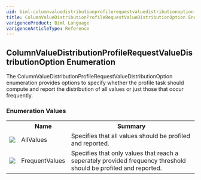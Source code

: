 ```yaml
---
uid: biml-columnvaluedistributionprofilerequestvaluedistributionoption-enumeration
title: ColumnValueDistributionProfileRequestValueDistributionOption Enumeration
varigenceProduct: Biml Language
varigenceArticleType: Reference
---
```


## ColumnValueDistributionProfileRequestValueDistributionOption Enumeration<div class="LanguageSummary"><div class ="SummaryItem">The ColumnValueDistributionProfileRequestValueDistributionOption enumeration provides options to specify whether the profile task should compute and report the distribution of all values or just those that occur frequently.</div></div><div class="EnumValueGroup">### Enumeration Values<table id="EnumValue" class="MemberList"><tbody><tr><th class="MemberTypeIconColumnHeader">&nbsp;</th><th class="MemberNameColumnHeader">Name</th><th class="MemberSummaryColumnHeader">Summary</th></tr><tr class="cd0"><td align="center" class="MemberTypeIcon"><img src="enumValue.png"></img></td><td class="MemberName">AllValues</td><td class="MemberSummary"><div class ="SummaryItem">Specifies that all values should be profiled and reported.</div></td></tr><tr class="cd1"><td align="center" class="MemberTypeIcon"><img src="enumValue.png"></img></td><td class="MemberName">FrequentValues</td><td class="MemberSummary"><div class ="SummaryItem">Specifies that only values that reach a seperately provided frequency threshold should be profiled and reported.</div></td></tr></tbody></table></div>